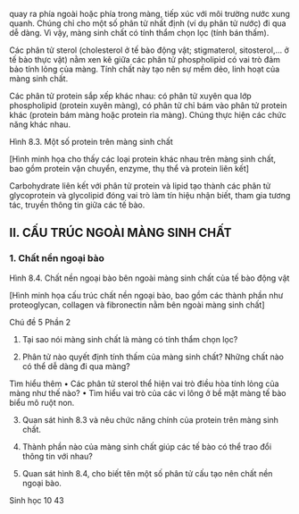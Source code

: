 quay ra phía ngoài hoặc phía trong màng, tiếp xúc với môi trường nước xung quanh. Chúng chỉ cho một số phân tử nhất định (ví dụ phân tử nước) đi qua dễ dàng. Vì vậy, màng sinh chất có tính thẩm chọn lọc (tính bán thấm).

Các phân tử sterol (cholesterol ở tế bào động vật; stigmaterol, sitosterol,... ở tế bào thực vật) nằm xen kẽ giữa các phân tử phospholipid có vai trò đảm bảo tính lỏng của màng. Tính chất này tạo nên sự mềm dẻo, linh hoạt của màng sinh chất.

Các phân tử protein sắp xếp khác nhau: có phân tử xuyên qua lớp phospholipid (protein xuyên màng), có phân tử chỉ bám vào phân tử protein khác (protein bám màng hoặc protein rìa màng). Chúng thực hiện các chức năng khác nhau.

Hình 8.3. Một số protein trên màng sinh chất

[Hình minh họa cho thấy các loại protein khác nhau trên màng sinh chất, bao gồm protein vận chuyển, enzyme, thụ thể và protein liên kết]

Carbohydrate liên kết với phân tử protein và lipid tạo thành các phân tử glycoprotein và glycolipid đóng vai trò làm tín hiệu nhận biết, tham gia tương tác, truyền thông tin giữa các tế bào.

## II. CẤU TRÚC NGOÀI MÀNG SINH CHẤT

### 1. Chất nền ngoại bào

Hình 8.4. Chất nền ngoại bào bên ngoài màng sinh chất của tế bào động vật

[Hình minh họa cấu trúc chất nền ngoại bào, bao gồm các thành phần như proteoglycan, collagen và fibronectin nằm bên ngoài màng sinh chất]

Chú đề 5
Phần 2

1. Tại sao nói màng sinh chất là màng có tính thẩm chọn lọc?

2. Phân tử nào quyết định tính thấm của màng sinh chất? Những chất nào có thể dễ dàng đi qua màng?

Tìm hiểu thêm
• Các phân tử sterol thể hiện vai trò điều hòa tính lỏng của màng như thế nào?
• Tìm hiểu vai trò của các vi lông ở bề mặt màng tế bào biểu mô ruột non.

3. Quan sát hình 8.3 và nêu chức năng chính của protein trên màng sinh chất.

4. Thành phần nào của màng sinh chất giúp các tế bào có thể trao đổi thông tin với nhau?

4. Quan sát hình 8.4, cho biết tên một số phân tử cấu tạo nên chất nền ngoại bào.

Sinh học 10 43